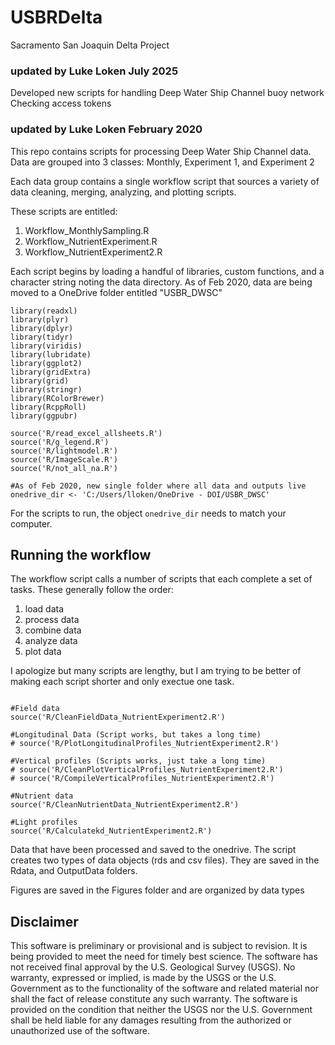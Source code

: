 # USBRDelta
Sacramento San Joaquin Delta Project

### updated by Luke Loken July 2025

Developed new scripts for handling Deep Water Ship Channel buoy network
Checking access tokens

### updated by Luke Loken February 2020

This repo contains scripts for processing Deep Water Ship Channel data.
Data are grouped into 3 classes: Monthly, Experiment 1, and Experiment 2

Each data group contains a single workflow script that sources a variety of data cleaning, merging, analyzing, and plotting scripts. 

These scripts are entitled:

1. Workflow_MonthlySampling.R
2. Workflow_NutrientExperiment.R
3. Workflow_NutrientExperiment2.R

Each script begins by loading a handful of libraries, custom functions, and a character string noting the data directory. As of Feb 2020, data are being moved to a OneDrive folder entitled "USBR_DWSC"

```
library(readxl)
library(plyr)
library(dplyr)
library(tidyr)
library(viridis)
library(lubridate)
library(ggplot2)
library(gridExtra)
library(grid)
library(stringr)
library(RColorBrewer)
library(RcppRoll)
library(ggpubr)

source('R/read_excel_allsheets.R')
source('R/g_legend.R')
source('R/lightmodel.R')
source('R/ImageScale.R')
source('R/not_all_na.R')

#As of Feb 2020, new single folder where all data and outputs live
onedrive_dir <- 'C:/Users/lloken/OneDrive - DOI/USBR_DWSC'

```

For the scripts to run, the object `onedrive_dir` needs to match your computer. 

## Running the workflow

The workflow script calls a number of scripts that each complete a set of tasks. 
These generally follow the order:

1. load data
2. process data
3. combine data
4. analyze data
5. plot data

I apologize but many scripts are lengthy, but I am trying to be better of making each script shorter and only exectue one task. 

```

#Field data
source('R/CleanFieldData_NutrientExperiment2.R')

#Longitudinal Data (Script works, but takes a long time)
# source('R/PlotLongitudinalProfiles_NutrientExperiment2.R')

#Vertical profiles (Scripts works, just take a long time)
# source('R/CleanPlotVerticalProfiles_NutrientExperiment2.R')
# source('R/CompileVerticalProfiles_NutrientExperiment2.R')

#Nutrient data
source('R/CleanNutrientData_NutrientExperiment2.R')

#Light profiles
source('R/Calculatekd_NutrientExperiment2.R')

```

Data that have been processed and saved to the onedrive. The script creates two types of data objects (rds and csv files). They are saved in the Rdata, and OutputData folders. 

Figures are saved in the Figures folder and are organized by data types

## Disclaimer

This software is preliminary or provisional and is subject to revision. It is being provided to meet the need for timely best science. The software has not received final approval by the U.S. Geological Survey (USGS). No warranty, expressed or implied, is made by the USGS or the U.S. Government as to the functionality of the software and related material nor shall the fact of release constitute any such warranty. The software is provided on the condition that neither the USGS nor the U.S. Government shall be held liable for any damages resulting from the authorized or unauthorized use of the software.
